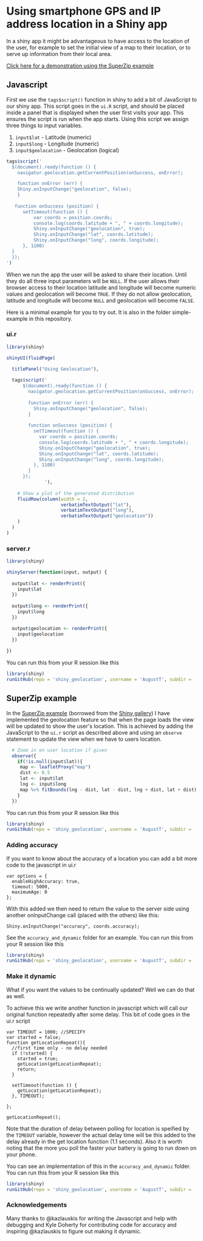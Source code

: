 # Using smartphone GPS and IP address location in a Shiny app

In a shiny app it might be advantageous to have access to the location of the user, for example to set the initial view of a map to their location, or to serve up information from their local area.

[Click here for a demonstration using the SuperZip example](https://tomaugust.shinyapps.io/shiny_geolocation)

## Javascript

First we use the `tags$script()` function in shiny to add a bit of JavaScript to our shiny app. This script goes in the `ui.R` script, and should be placed inside a panel that is displayed when the user first visits your app. This ensures the script is run when the app starts. Using this script we assign three things to input variables. 

1. `input$lat` - Latitude (numeric)
2. `input$long` - Longitude (numeric)
3. `input$geolocation` - Geolocation (logical)

```r
tags$script('
  $(document).ready(function () {
    navigator.geolocation.getCurrentPosition(onSuccess, onError);

    function onError (err) {
    Shiny.onInputChange("geolocation", false);
    }
    
   function onSuccess (position) {
      setTimeout(function () {
          var coords = position.coords;
          console.log(coords.latitude + ", " + coords.longitude);
          Shiny.onInputChange("geolocation", true);
          Shiny.onInputChange("lat", coords.latitude);
          Shiny.onInputChange("long", coords.longitude);
      }, 1100)
  }
  });
')
```

When we run the app the user will be asked to share their location. Until they do all three input parameters will be `NULL`. If the user allows their browser access to their location latitude and longitude will become numeric values and geolocation will become `TRUE`. If they do not allow geolocation, latitude and longitude will become `NULL` and geolocation will become `FALSE`.

Here is a minimal example for you to try out. It is also in the folder simple-example in this repository.

### ui.r

```r
library(shiny)

shinyUI(fluidPage(

  titlePanel("Using Geolocation"),
    
  tags$script('
      $(document).ready(function () {
        navigator.geolocation.getCurrentPosition(onSuccess, onError);
              
        function onError (err) {
          Shiny.onInputChange("geolocation", false);
        }
              
        function onSuccess (position) {
          setTimeout(function () {
            var coords = position.coords;
            console.log(coords.latitude + ", " + coords.longitude);
            Shiny.onInputChange("geolocation", true);
            Shiny.onInputChange("lat", coords.latitude);
            Shiny.onInputChange("long", coords.longitude);
          }, 1100)
        }
      });
              '),
    
    # Show a plot of the generated distribution
    fluidRow(column(width = 2,
                    verbatimTextOutput("lat"),
                    verbatimTextOutput("long"),
                    verbatimTextOutput("geolocation"))
    )
  )
)
```

### server.r

```r
library(shiny)

shinyServer(function(input, output) {
  
  output$lat <- renderPrint({
    input$lat
  })
  
  output$long <- renderPrint({
    input$long
  })

  output$geolocation <- renderPrint({
    input$geolocation
  })
  
})
```

You can run this from your R session like this

```r
library(shiny)
runGitHub(repo = 'shiny_geolocation', username = 'AugustT', subdir =          'simple_example')
```

## SuperZip example

In the [SuperZip example](https://tomaugust.shinyapps.io/shiny_geolocation) (borrowed from the [Shiny gallery](http://shiny.rstudio.com/gallery/superzip-example.html)) I have implemented the geolocation feature so that when the page loads the view will be updated to show the user's location. This is achieved by adding the JavaScript to the `ui.r` script as described above and using an `observe` statement to update the view when we have to users location.

```r
  # Zoom in on user location if given
  observe({
    if(!is.null(input$lat)){
     map <- leafletProxy("map")
     dist <- 0.5
     lat <- input$lat
     lng <- input$long
     map %>% fitBounds(lng - dist, lat - dist, lng + dist, lat + dist)
    }
  })
```

You can run this from your R session like this

```r
library(shiny)
runGitHub(repo = 'shiny_geolocation', username = 'AugustT', subdir =          'superzip_example')
```

### Adding accuracy

If you want to know about the accuracy of a location you can add a bit more code to the javascript in ui.r

```
var options = {
  enableHighAccuracy: true,
  timeout: 5000,
  maximumAge: 0
};
```
With this added we then need to return the value to the server side using another onInputChange call (placed with the others) like this:

```
Shiny.onInputChange("accuracy", coords.accuracy);
```

See the `accuracy_and_dynamic` folder for an example. You can run this from your R session like this

```r
library(shiny)
runGitHub(repo = 'shiny_geolocation', username = 'AugustT', subdir =          'accuracy_and_dynamic')
```

### Make it dynamic

What if you want the values to be continually updated? Well we can do that as well. 

To achieve this we write another function in javascript which will call our original function repeatedly after some delay. This bit of code goes in the ui.r script

```
var TIMEOUT = 1000; //SPECIFY
var started = false;
function getLocationRepeat(){
  //first time only - no delay needed
  if (!started) {
    started = true;
    getLocation(getLocationRepeat);
    return;
  }

  setTimeout(function () {
    getLocation(getLocationRepeat);
  }, TIMEOUT);
  
};
  
getLocationRepeat();
```

Note that the duration of delay between polling for location is speified by the `TIMEOUT` variable, however the actual delay time will be this added to the delay already in the get location function (1.1 seconds). Also it is worth noting that the more you poll the faster your battery is going to run down on your phone.

You can see an implementation of this in the `accuracy_and_dynamic` folder. You can run this from your R session like this

```r
library(shiny)
runGitHub(repo = 'shiny_geolocation', username = 'AugustT', subdir =          'accuracy_and_dynamic')
```

### Acknowledgements

Many thanks to @kazlauskis for writing the Javascript and help with debugging and Kyle Doherty for contributing code for accuracy and inspiring @kazlauskis to figure out making it dynamic. 
